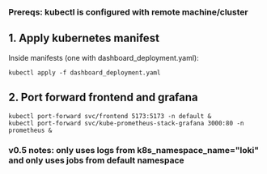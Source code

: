 ### Prereqs: kubectl is configured with remote machine/cluster

## 1. Apply kubernetes manifest
Inside manifests (one with dashboard_deployment.yaml):
```
kubectl apply -f dashboard_deployment.yaml
```

## 2. Port forward frontend and grafana
```
kubectl port-forward svc/frontend 5173:5173 -n default &
kubectl port-forward svc/kube-prometheus-stack-grafana 3000:80 -n prometheus &
```

### v0.5 notes: only uses logs from k8s_namespace_name="loki" and only uses jobs from default namespace
